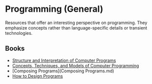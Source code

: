 # Programming (General)

Resources that offer an interesting perspective on programming. They emphasize concepts rather than language-specific details or transient technologies.

## Books
- [Structure and Interpretation of Computer Programs](SICP.md)
- [Concepts, Techniques, and Models of Computer Programming](CTMCP.md)
- [Composing Programs](Composing Programs.md)
- [How to Design Programs](HTDP.md)
